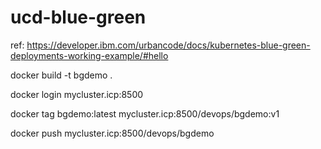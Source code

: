 # ucd-blue-green

ref: https://developer.ibm.com/urbancode/docs/kubernetes-blue-green-deployments-working-example/#hello

docker build -t bgdemo .

docker login mycluster.icp:8500

docker tag bgdemo:latest mycluster.icp:8500/devops/bgdemo:v1

docker push mycluster.icp:8500/devops/bgdemo
